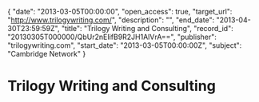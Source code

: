 {
  "date": "2013-03-05T00:00:00", 
  "open_access": true, 
  "target_url": "http://www.trilogywriting.com/", 
  "description": "", 
  "end_date": "2013-04-30T23:59:59Z", 
  "title": "Trilogy Writing and Consulting", 
  "record_id": "20130305T000000/QbUr2nEIifB9R2JH1AlVrA==", 
  "publisher": "trilogywriting.com", 
  "start_date": "2013-03-05T00:00:00Z", 
  "subject": "Cambridge Network"
}

# Trilogy Writing and Consulting

